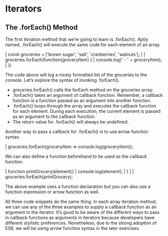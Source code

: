 # Iterators

## The .forEach() Method
The first iteration method that we’re going to learn is .forEach(). Aptly named, .forEach() will execute the same code for each element of an array.

| const groceries = ['brown sugar', 'salt', 'cranberries', 'walnuts'];
| 
| groceries.forEach(function(groceryItem) {
|   console.log(' - ' + groceryItem);
| })

The code above will log a nicely formatted list of the groceries to the console. Let’s explore the syntax of invoking .forEach().

- groceries.forEach() calls the forEach method on the groceries array.
- .forEach() takes an argument of callback function. Remember, a callback function is a function passed as an argument into another function.
- .forEach() loops through the array and executes the callback function for each element. During each execution, the current element is passed as an argument to the callback function.
- The return value for .forEach() will always be undefined.

Another way to pass a callback for .forEach() is to use arrow function syntax.

| groceries.forEach(groceryItem => console.log(groceryItem));

We can also define a function beforehand to be used as the callback function.

| function printGrocery(element){
|   console.log(element);
| }
| 
| groceries.forEach(printGrocery);

The above example uses a function declaration but you can also use a function expression or arrow function as well.

All three code snippets do the same thing. In each array iteration method, we can use any of the three examples to supply a callback function as an argument to the iterator. It’s good to be aware of the different ways to pass in callback functions as arguments in iterators because developers have different stylistic preferences. Nonetheless, due to the strong adoption of ES6, we will be using arrow function syntax in the later exercises.